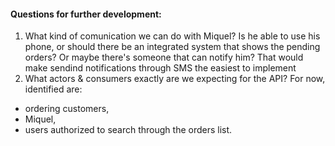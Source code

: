 #### Questions for further development:

1. What kind of comunication we can do with Miquel? Is he able to use his phone, or should there be an integrated system
   that shows the pending orders? Or maybe there's someone that can notify him? That would make sendind notifications
   through SMS the easiest to implement
2. What actors & consumers exactly are we expecting for the API? For now, identified are:

- ordering customers,
- Miquel,
- users authorized to search through the orders list.
